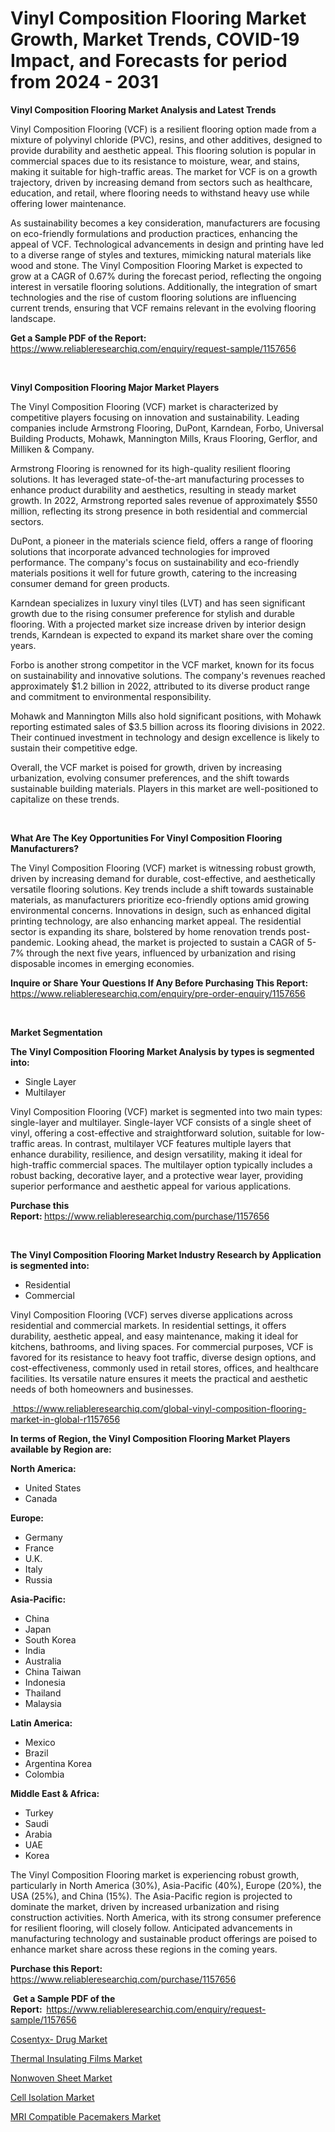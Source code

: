 <p><h1>Vinyl Composition Flooring Market Growth, Market Trends, COVID-19 Impact, and Forecasts for period from 2024 - 2031</h1></p><p><strong>Vinyl Composition Flooring Market Analysis and Latest Trends</strong></p>
<p><p>Vinyl Composition Flooring (VCF) is a resilient flooring option made from a mixture of polyvinyl chloride (PVC), resins, and other additives, designed to provide durability and aesthetic appeal. This flooring solution is popular in commercial spaces due to its resistance to moisture, wear, and stains, making it suitable for high-traffic areas. The market for VCF is on a growth trajectory, driven by increasing demand from sectors such as healthcare, education, and retail, where flooring needs to withstand heavy use while offering lower maintenance.</p><p>As sustainability becomes a key consideration, manufacturers are focusing on eco-friendly formulations and production practices, enhancing the appeal of VCF. Technological advancements in design and printing have led to a diverse range of styles and textures, mimicking natural materials like wood and stone. The Vinyl Composition Flooring Market is expected to grow at a CAGR of 0.67% during the forecast period, reflecting the ongoing interest in versatile flooring solutions. Additionally, the integration of smart technologies and the rise of custom flooring solutions are influencing current trends, ensuring that VCF remains relevant in the evolving flooring landscape.</p></p>
<p><strong>Get a Sample PDF of the Report:&nbsp;</strong> <a href="https://www.reliableresearchiq.com/enquiry/request-sample/1157656?utm_campaign=120&utm_medium=2&utm_source=Github&utm_content=ia&utm_term=06112024&utm_id=vinyl-composition-flooring">https://www.reliableresearchiq.com/enquiry/request-sample/1157656</a></p>
<p>&nbsp;</p>
<p><strong>Vinyl Composition Flooring Major Market Players</strong></p>
<p><p>The Vinyl Composition Flooring (VCF) market is characterized by competitive players focusing on innovation and sustainability. Leading companies include Armstrong Flooring, DuPont, Karndean, Forbo, Universal Building Products, Mohawk, Mannington Mills, Kraus Flooring, Gerflor, and Milliken & Company.</p><p>Armstrong Flooring is renowned for its high-quality resilient flooring solutions. It has leveraged state-of-the-art manufacturing processes to enhance product durability and aesthetics, resulting in steady market growth. In 2022, Armstrong reported sales revenue of approximately $550 million, reflecting its strong presence in both residential and commercial sectors.</p><p>DuPont, a pioneer in the materials science field, offers a range of flooring solutions that incorporate advanced technologies for improved performance. The company's focus on sustainability and eco-friendly materials positions it well for future growth, catering to the increasing consumer demand for green products.</p><p>Karndean specializes in luxury vinyl tiles (LVT) and has seen significant growth due to the rising consumer preference for stylish and durable flooring. With a projected market size increase driven by interior design trends, Karndean is expected to expand its market share over the coming years.</p><p>Forbo is another strong competitor in the VCF market, known for its focus on sustainability and innovative solutions. The company's revenues reached approximately $1.2 billion in 2022, attributed to its diverse product range and commitment to environmental responsibility.</p><p>Mohawk and Mannington Mills also hold significant positions, with Mohawk reporting estimated sales of $3.5 billion across its flooring divisions in 2022. Their continued investment in technology and design excellence is likely to sustain their competitive edge.</p><p>Overall, the VCF market is poised for growth, driven by increasing urbanization, evolving consumer preferences, and the shift towards sustainable building materials. Players in this market are well-positioned to capitalize on these trends.</p></p>
<p>&nbsp;</p>
<p><strong>What Are The Key Opportunities For Vinyl Composition Flooring Manufacturers?</strong></p>
<p><p>The Vinyl Composition Flooring (VCF) market is witnessing robust growth, driven by increasing demand for durable, cost-effective, and aesthetically versatile flooring solutions. Key trends include a shift towards sustainable materials, as manufacturers prioritize eco-friendly options amid growing environmental concerns. Innovations in design, such as enhanced digital printing technology, are also enhancing market appeal. The residential sector is expanding its share, bolstered by home renovation trends post-pandemic. Looking ahead, the market is projected to sustain a CAGR of 5-7% through the next five years, influenced by urbanization and rising disposable incomes in emerging economies.</p></p>
<p><strong>Inquire or Share Your Questions If Any Before Purchasing This Report:</strong> <a href="https://www.reliableresearchiq.com/enquiry/pre-order-enquiry/1157656?utm_campaign=120&utm_medium=2&utm_source=Github&utm_content=ia&utm_term=06112024&utm_id=vinyl-composition-flooring">https://www.reliableresearchiq.com/enquiry/pre-order-enquiry/1157656</a></p>
<p>&nbsp;</p>
<p><strong>Market Segmentation</strong></p>
<p><strong>The Vinyl Composition Flooring Market Analysis by types is segmented into:</strong></p>
<p><ul><li>Single Layer</li><li>Multilayer</li></ul></p>
<p><p>Vinyl Composition Flooring (VCF) market is segmented into two main types: single-layer and multilayer. Single-layer VCF consists of a single sheet of vinyl, offering a cost-effective and straightforward solution, suitable for low-traffic areas. In contrast, multilayer VCF features multiple layers that enhance durability, resilience, and design versatility, making it ideal for high-traffic commercial spaces. The multilayer option typically includes a robust backing, decorative layer, and a protective wear layer, providing superior performance and aesthetic appeal for various applications.</p></p>
<p><strong>Purchase this Report:&nbsp;</strong><a href="https://www.reliableresearchiq.com/purchase/1157656?utm_campaign=120&utm_medium=2&utm_source=Github&utm_content=ia&utm_term=06112024&utm_id=vinyl-composition-flooring">https://www.reliableresearchiq.com/purchase/1157656</a></p>
<p>&nbsp;</p>
<p><strong>The Vinyl Composition Flooring Market Industry Research by Application is segmented into:</strong></p>
<p><ul><li>Residential</li><li>Commercial</li></ul></p>
<p><p>Vinyl Composition Flooring (VCF) serves diverse applications across residential and commercial markets. In residential settings, it offers durability, aesthetic appeal, and easy maintenance, making it ideal for kitchens, bathrooms, and living spaces. For commercial purposes, VCF is favored for its resistance to heavy foot traffic, diverse design options, and cost-effectiveness, commonly used in retail stores, offices, and healthcare facilities. Its versatile nature ensures it meets the practical and aesthetic needs of both homeowners and businesses.</p></p>
<p><a href="https://www.reliableresearchiq.com/global-vinyl-composition-flooring-market-in-global-r1157656?utm_campaign=120&utm_medium=2&utm_source=Github&utm_content=ia&utm_term=06112024&utm_id=vinyl-composition-flooring">&nbsp;https://www.reliableresearchiq.com/global-vinyl-composition-flooring-market-in-global-r1157656</a></p>
<p><strong>In terms of Region, the Vinyl Composition Flooring Market Players available by Region are:</strong></p>
<p>
    <p> <strong> North America: </strong>
        <ul>
            <li>United States</li>
            <li>Canada</li>
        </ul>
        </p> 
    <p> <strong> Europe: </strong>
        <ul>
            <li>Germany</li>
            <li>France</li>
            <li>U.K.</li>
            <li>Italy</li>
            <li>Russia</li>
        </ul>
        </p> 
    <p> <strong> Asia-Pacific: </strong>
        <ul>
            <li>China</li>
            <li>Japan</li>
            <li>South Korea</li>
            <li>India</li>
            <li>Australia</li>
            <li>China Taiwan</li>
            <li>Indonesia</li>
            <li>Thailand</li>
            <li>Malaysia</li>
        </ul>
        </p> 
    <p> <strong> Latin America: </strong>
        <ul>
            <li>Mexico</li>
            <li>Brazil</li>
            <li>Argentina Korea</li>
            <li>Colombia</li>
        </ul>
        </p> 
    <p> <strong> Middle East & Africa: </strong>
        <ul>
            <li>Turkey</li>
            <li>Saudi</li>
            <li>Arabia</li>
            <li>UAE</li>
            <li>Korea</li>
        </ul>
    </p>
    </p>
<p><p>The Vinyl Composition Flooring market is experiencing robust growth, particularly in North America (30%), Asia-Pacific (40%), Europe (20%), the USA (25%), and China (15%). The Asia-Pacific region is projected to dominate the market, driven by increased urbanization and rising construction activities. North America, with its strong consumer preference for resilient flooring, will closely follow. Anticipated advancements in manufacturing technology and sustainable product offerings are poised to enhance market share across these regions in the coming years.</p></p>
<p><strong>Purchase this Report: </strong><a href="https://www.reliableresearchiq.com/purchase/1157656?utm_campaign=120&utm_medium=2&utm_source=Github&utm_content=ia&utm_term=06112024&utm_id=vinyl-composition-flooring">https://www.reliableresearchiq.com/purchase/1157656</a></p>
<p>&nbsp;<strong>Get a Sample PDF of the Report:&nbsp;&nbsp;</strong><a href="https://www.reliableresearchiq.com/enquiry/request-sample/1157656?utm_campaign=120&utm_medium=2&utm_source=Github&utm_content=ia&utm_term=06112024&utm_id=vinyl-composition-flooring">https://www.reliableresearchiq.com/enquiry/request-sample/1157656</a></p>
<p><strong></strong></p>
<p><p><a href="https://www.linkedin.com/pulse/cosentyx-drug-market-revolution-2024-2031-trends-shaping-izwse?utm_campaign=120&utm_medium=2&utm_source=Github&utm_content=ia&utm_term=06112024&utm_id=vinyl-composition-flooring">Cosentyx- Drug Market</a></p><p><a href="https://github.com/brittroma9i/Market-Research-Report-List-1/blob/main/thermal-insulating-films-market.md?utm_campaign=120&utm_medium=2&utm_source=Github&utm_content=ia&utm_term=06112024&utm_id=vinyl-composition-flooring">Thermal Insulating Films Market</a></p><p><a href="https://github.com/eleanore16mal/Market-Research-Report-List-1/blob/main/nonwoven-sheet-market.md?utm_campaign=120&utm_medium=2&utm_source=Github&utm_content=ia&utm_term=06112024&utm_id=vinyl-composition-flooring">Nonwoven Sheet Market</a></p><p><a href="https://issuu.com/reportprime-2/docs/cell-isolation-market-size-2030.ppt_06bf9d757b51f1?utm_campaign=120&utm_medium=2&utm_source=Github&utm_content=ia&utm_term=06112024&utm_id=vinyl-composition-flooring">Cell Isolation Market</a></p><p><a href="https://issuu.com/reportprime-2/docs/mri-compatible-pacemakers-market-si_cd944b56615399?utm_campaign=120&utm_medium=2&utm_source=Github&utm_content=ia&utm_term=06112024&utm_id=vinyl-composition-flooring">MRI Compatible Pacemakers Market</a></p></p>